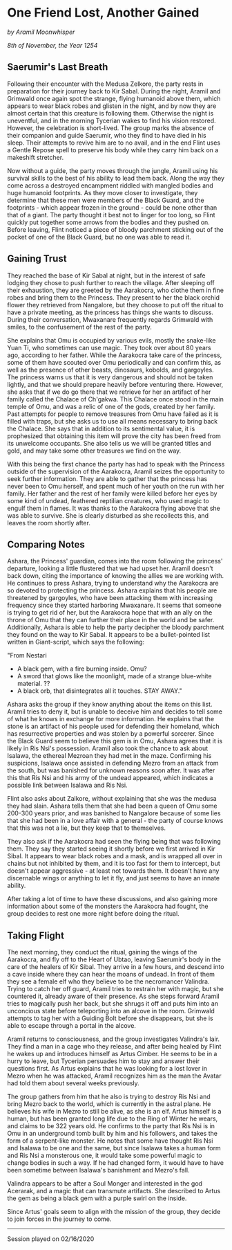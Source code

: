 # One Friend Lost, Another Gained

*by Aramil Moonwhisper*

*8th of November, the Year 1254*

## Saerumir's Last Breath
Following their encounter with the Medusa Zelkore, the party rests in preparation for their journey back to Kir Sabal. During the night, Aramil and Grimwald once again spot the strange, flying humanoid above them, which appears to wear black robes and glisten in the night, and by now they are almost certain that this creature is following them. Otherwise the night is uneventful, and in the morning Tycerian wakes to find his vision restored. However, the celebration is short-lived. The group marks the absence of their companion and guide Saerumir, who they find to have died in his sleep. Their attempts to revive him are to no avail, and in the end Flint uses a Gentle Repose spell to preserve his body while they carry him back on a makeshift stretcher.

Now without a guide, the party moves through the jungle, Aramil using his survival skills to the best of his ability to lead them back. Along the way they come across a destroyed encampment riddled with mangled bodies and huge humanoid footprints. As they move closer to investigate, they determine that these men were members of the Black Guard, and the footprints - which appear frozen in the ground - could be none other than that of a giant. The party thought it best not to linger for too long, so Flint quickly put together some arrows from the bodies and they pushed on. Before leaving, Flint noticed a piece of bloody parchment sticking out of the pocket of one of the Black Guard, but no one was able to read it.

## Gaining Trust
They reached the base of Kir Sabal at night, but in the interest of safe lodging they chose to push further to reach the village. After sleeping off their exhaustion, they are greeted by the Aarakocra, who clothe them in fine robes and bring them to the Princess. They present to her the black orchid flower they retrieved from Nangalore, but they choose to put off the ritual to have a private meeting, as the princess has things she wants to discuss. During their conversation, Mwaxanare frequently regards Grimwald with smiles, to the confusement of the rest of the party.

She explains that Omu is occupied by various evils, mostly the snake-like Yuan Ti, who sometimes can use magic. They took over about 80 years ago, according to her father. While the Aarakocra take care of the princess, some of them have scouted over Omu periodically and can confirm this, as well as the presence of other beasts, dinosaurs, kobolds, and gargoyles. The princess warns us that it is very dangerous and should not be taken lightly, and that we should prepare heavily before venturing there. However, she asks that if we do go there that we retrieve for her an artifact of her family called the Chalace of Ch'gakwa. This Chalace once stood in the main temple of Omu, and was a relic of one of the gods, created by her family. Past attempts for people to remove treasures from Omu have failed as it is filled with traps, but she asks us to use all means necessary to bring back the Chalace. She says that in addition to its sentimental value, it is prophesized that obtaining this item will prove the city has been freed from its unwelcome occupants. She also tells us we will be granted titles and gold, and may take some other treasures we find on the way.

With this being the first chance the party has had to speak with the Princess outside of the supervision of the Aarakocra, Aramil seizes the opportunity to seek further information. They are able to gather that the princess has never been to Omu herself, and spent much of her youth on the run with her family. Her father and the rest of her family were killed before her eyes by some kind of undead, feathered reptilian creatures, who used magic to engulf them in flames. It was thanks to the Aarakocra flying above that she was able to survive. She is clearly disturbed as she recollects this, and leaves the room shortly after.

## Comparing Notes
Ashara, the Princess' guardian, comes into the room following the princess' departure, looking a little flustered that we had upset her. Aramil doesn't back down, citing the importance of knowing the allies we are working with. He continues to press Ashara, trying to understand why the Aarakocra are so devoted to protecting the princess. Ashara explains that his people are threatened by gargoyles, who have been attacking them with increasing frequency since they started harboring Mwaxanare. It seems that someone is trying to get rid of her, but the Aarakocra hope that with an ally on the throne of Omu that they can further their place in the world and be safer.
Additionally, Ashara is able to help the party decipher the bloody parchment they found on the way to Kir Sabal. It appears to be a bullet-pointed list written in Giant-script, which says the following:

"From Nestari
- A black gem, with a fire burning inside. Omu?
- A sword that glows like the moonlight, made of a strange blue-white material. ??
- A black orb, that disintegrates all it touches. STAY AWAY."

Ashara asks the group if they know anything about the items on this list. Aramil tries to deny it, but is unable to deceive him and decides to tell some of what he knows in exchange for more information. He explains that the stone is an artifact of his people used for defending their homeland, which has resurrective properties and was stolen by a powerful sorcerer. Since the Black Guard seem to believe this gem is in Omu, Ashara agrees that it is likely in Ris Nsi's possession. Aramil also took the chance to ask about Isalawa, the ethereal Mezroan they had met in the maze. Confirming his suspicions, Isalawa once assisted in defending Mezro from an attack from the south, but was banished for unknown reasons soon after. It was after this that Ris Nsi and his army of the undead appeared, which indicates a possible link between Isalawa and Ris Nsi.

Flint also asks about Zalkore, without explaining that she was the medusa they had slain. Ashara tells them that she had been a queen of Omu some 200-300 years prior, and was banished to Nangalore because of some lies that she had been in a love affair with a general - the party of course knows that this was not a lie, but they keep that to themselves. 

They also ask if the Aarakocra had seen the flying being that was following them. They say they started seeing it shortly before we first arrived in Kir Sibal. It appears to wear black robes and a mask, and is wrapped all over in chains but not inhibited by them, and it is too fast for them to intercept, but doesn't appear aggressive - at least not towards them. It doesn't have any discernable wings or anything to let it fly, and just seems to have an innate ability.

After taking a lot of time to have these discussions, and also gaining more information about some of the monsters the Aarakocra had fought, the group decides to rest one more night before doing the ritual.

## Taking Flight
The next morning, they conduct the ritual, gaining the wings of the Aarakocra, and fly off to the Heart of Ubtao, leaving Saerumir's body in the care of the healers of Kir Sibal. They arrive in a few hours, and descend into a cave inside where they can hear the moans of undead. In front of them they see a female elf who they believe to be the necromancer Valindra. Trying to catch her off guard, Aramil tries to restrain her with magic, but she countered it, already aware of their presence. As she steps forward Aramil tries to magically push her back, but she shrugs it off and puts him into an unconcious state before teleporting into an alcove in the room. Grimwald attempts to tag her with a Guiding Bolt before she disappears, but she is able to escape through a portal in the alcove.

Aramil returns to consciousness, and the group investigates Valindra's lair. They find a man in a cage who they release, and after being healed by Flint he wakes up and introduces himself as Artus Cimber. He seems to be in a hurry to leave, but Tycerian persuades him to stay and answer their questions first. As Artus explains that he was looking for a lost lover in Mezro when he was attacked, Aramil recognizes him as the man the Avatar had told them about several weeks previously.

The group gathers from him that he also is trying to destroy Ris Nsi and bring Mezro back to the world, which is currently in the astral plane. He believes his wife in Mezro to still be alive, as she is an elf. Artus himself is a human, but has been granted long life due to the Ring of Winter he wears, and claims to be 322 years old. He confirms to the party that Ris Nsi is in Omu in an underground tomb built by him and his followers, and takes the form of a serpent-like monster. He notes that some have thought Ris Nsi and Isalawa to be one and the same, but since Isalawa takes a human form and Ris Nsi a monsterous one, it would take some powerful magic to change bodies in such a way. If he had changed form, it would have to have been sometime between Isalawa's banishment and Mezro's fall.

Valindra appears to be after a Soul Monger and interested in the god Acerarak, and a magic that can transmute artifacts. She described to Artus the gem as being a black gem with a purple swirl on the inside.

Since Artus' goals seem to align with the mission of the group, they decide to join forces in the journey to come.

----------------------------
Session played on 02/16/2020
